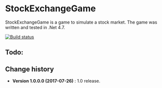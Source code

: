 StockExchangeGame
====================================

StockExchangeGame is a game to simulate a stock market.
The game was written and tested in .Net 4.7.

[![Build status](https://ci.appveyor.com/api/projects/status/6b7shv4fa54mujbd?svg=true)](https://ci.appveyor.com/project/SeppPenner/stockexchangegame)

## Todo:


Change history
--------------

* **Version 1.0.0.0 (2017-07-26)** : 1.0 release.